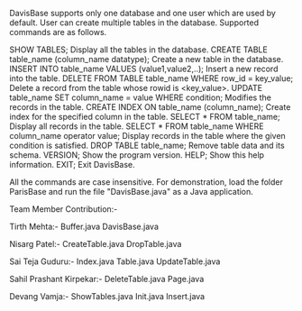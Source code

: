 DavisBase supports only one database and one user which are used by default. User can create multiple tables in the database. Supported commands are as follows.

SHOW TABLES;                                               Display all the tables in the database.
CREATE TABLE table_name (column_name datatype);            Create a new table in the database.
INSERT INTO table_name VALUES (value1,value2,..);          Insert a new record into the table.
DELETE FROM TABLE table_name WHERE row_id = key_value;     Delete a record from the table whose rowid is <key_value>.
UPDATE table_name SET column_name = value WHERE condition; Modifies the records in the table.
CREATE INDEX ON table_name (column_name);                  Create index for the specified column in the table.
SELECT * FROM table_name;                                  Display all records in the table.
SELECT * FROM table_name WHERE column_name operator value; Display records in the table where the given condition is satisfied.
DROP TABLE table_name;                                     Remove table data and its schema.
VERSION;                                                   Show the program version.
HELP;                                                      Show this help information.
EXIT;                                                      Exit DavisBase.

All the commands are case insensitive. For demonstration, load the folder ParisBase and run the file "DavisBase.java" as a Java application.

Team Member Contribution:-

Tirth Mehta:-
Buffer.java
DavisBase.java

Nisarg Patel:-
CreateTable.java
DropTable.java

Sai Teja Guduru:-
Index.java
Table.java
UpdateTable.java

Sahil Prashant Kirpekar:-
DeleteTable.java
Page.java

Devang Vamja:-
ShowTables.java
Init.java
Insert.java
